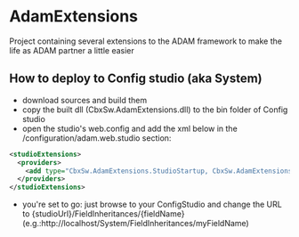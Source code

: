 # AdamExtensions
Project containing several extensions to the ADAM framework to make the life as ADAM partner a little easier

## How to deploy to Config studio (aka System)
* download sources and build them
* copy the built dll (CbxSw.AdamExtensions.dll) to the bin folder of Config studio
* open the studio's web.config and add the xml below in the /configuration/adam.web.studio section:
```xml
<studioExtensions>
  <providers>
	<add type="CbxSw.AdamExtensions.StudioStartup, CbxSw.AdamExtensions" />
  </providers>
</studioExtensions>
```
* you're set to go: just browse to your ConfigStudio and change the URL to {studioUrl}/FieldInheritances/{fieldName} (e.g.:http://localhost/System/FieldInheritances/myFieldName)
